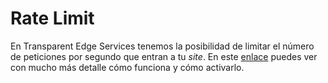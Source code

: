 # Rate Limit

En Transparent Edge Services tenemos la posibilidad de limitar el número de peticiones por segundo que entran a tu _site_. En este [enlace](../../../security/waf/limit\_rate.md) puedes ver con mucho más detalle cómo funciona y cómo activarlo.
